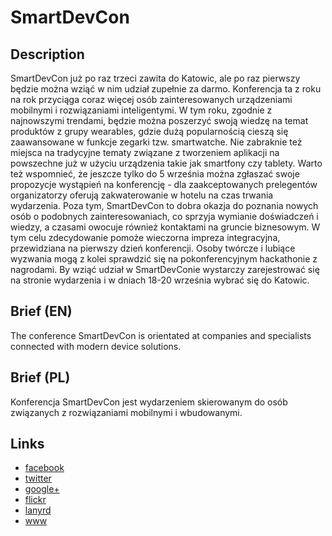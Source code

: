 SmartDevCon
===========

Description
-----------
SmartDevCon już po raz trzeci zawita do Katowic, ale po raz pierwszy będzie można wziąć w nim udział zupełnie za darmo. Konferencja ta z roku na rok przyciąga coraz więcej osób zainteresowanych urządzeniami mobilnymi i rozwiązaniami inteligentymi. W tym roku, zgodnie z najnowszymi trendami, będzie można poszerzyć swoją wiedzę na temat produktów z grupy wearables, gdzie dużą popularnością cieszą się zaawansowane w funkcje zegarki tzw. smartwatche. Nie zabraknie też miejsca na tradycyjne tematy związane z tworzeniem aplikacji na powszechne już w użyciu urządzenia takie jak smartfony czy tablety. Warto też wspomnieć, że jeszcze tylko do 5 września można zgłaszać swoje propozycje wystąpień na konferencję - dla zaakceptowanych prelegentów organizatorzy oferują zakwaterowanie w hotelu na czas trwania wydarzenia.
Poza tym, SmartDevCon to dobra okazja do poznania nowych osób o podobnych zainteresowaniach, co sprzyja wymianie doświadczeń i wiedzy, a czasami owocuje również kontaktami na gruncie biznesowym. W tym celu zdecydowanie pomoże wieczorna impreza integracyjna, przewidziana na pierwszy dzień konferencji. Osoby twórcze i lubiące wyzwania mogą z kolei sprawdzić się na pokonferencyjnym hackathonie z nagrodami.
By wziąć udział w SmartDevConie wystarczy zarejestrować się na stronie wydarzenia i w dniach 18-20 września wybrać się do Katowic.


Brief (EN)
----------
The conference SmartDevCon is orientated at companies and specialists connected with modern device solutions.


Brief (PL)
----------
Konferencja SmartDevCon jest wydarzeniem skierowanym do osób związanych z rozwiązaniami mobilnymi i wbudowanymi.


Links
-----
- [facebook](https://www.facebook.com/SmartDevCon)
- [twitter](https://twitter.com/SmartDevCon)
- [google+](https://plus.google.com/118181301911548764059)
- [flickr](http://www.flickr.com/photos/91844608@N06/)
- [lanyrd](http://lanyrd.com/2013/smartdevcon/)
- [www](http://www.smartdevcon.eu/)

